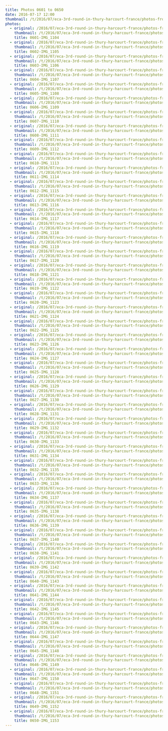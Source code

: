 ```yaml
---
title: Photos 0601 to 0650
date: 2016-07-17 12:00
thumbnail: /t/2016/07/eca-3rd-round-in-thury-harcourt-france/photos-from-sunday-17th/photos-0601-to-0650/0601-img_1104.jpg
photos:
  - original: /2016/07/eca-3rd-round-in-thury-harcourt-france/photos-from-sunday-17th/photos-0601-to-0650/0601-img_1104.jpg
    thumbnail: /t/2016/07/eca-3rd-round-in-thury-harcourt-france/photos-from-sunday-17th/photos-0601-to-0650/0601-img_1104.jpg
    title: 0601-IMG_1104
  - original: /2016/07/eca-3rd-round-in-thury-harcourt-france/photos-from-sunday-17th/photos-0601-to-0650/0602-img_1105.jpg
    thumbnail: /t/2016/07/eca-3rd-round-in-thury-harcourt-france/photos-from-sunday-17th/photos-0601-to-0650/0602-img_1105.jpg
    title: 0602-IMG_1105
  - original: /2016/07/eca-3rd-round-in-thury-harcourt-france/photos-from-sunday-17th/photos-0601-to-0650/0603-img_1106.jpg
    thumbnail: /t/2016/07/eca-3rd-round-in-thury-harcourt-france/photos-from-sunday-17th/photos-0601-to-0650/0603-img_1106.jpg
    title: 0603-IMG_1106
  - original: /2016/07/eca-3rd-round-in-thury-harcourt-france/photos-from-sunday-17th/photos-0601-to-0650/0604-img_1107.jpg
    thumbnail: /t/2016/07/eca-3rd-round-in-thury-harcourt-france/photos-from-sunday-17th/photos-0601-to-0650/0604-img_1107.jpg
    title: 0604-IMG_1107
  - original: /2016/07/eca-3rd-round-in-thury-harcourt-france/photos-from-sunday-17th/photos-0601-to-0650/0605-img_1108.jpg
    thumbnail: /t/2016/07/eca-3rd-round-in-thury-harcourt-france/photos-from-sunday-17th/photos-0601-to-0650/0605-img_1108.jpg
    title: 0605-IMG_1108
  - original: /2016/07/eca-3rd-round-in-thury-harcourt-france/photos-from-sunday-17th/photos-0601-to-0650/0606-img_1109.jpg
    thumbnail: /t/2016/07/eca-3rd-round-in-thury-harcourt-france/photos-from-sunday-17th/photos-0601-to-0650/0606-img_1109.jpg
    title: 0606-IMG_1109
  - original: /2016/07/eca-3rd-round-in-thury-harcourt-france/photos-from-sunday-17th/photos-0601-to-0650/0607-img_1110.jpg
    thumbnail: /t/2016/07/eca-3rd-round-in-thury-harcourt-france/photos-from-sunday-17th/photos-0601-to-0650/0607-img_1110.jpg
    title: 0607-IMG_1110
  - original: /2016/07/eca-3rd-round-in-thury-harcourt-france/photos-from-sunday-17th/photos-0601-to-0650/0608-img_1111.jpg
    thumbnail: /t/2016/07/eca-3rd-round-in-thury-harcourt-france/photos-from-sunday-17th/photos-0601-to-0650/0608-img_1111.jpg
    title: 0608-IMG_1111
  - original: /2016/07/eca-3rd-round-in-thury-harcourt-france/photos-from-sunday-17th/photos-0601-to-0650/0609-img_1112.jpg
    thumbnail: /t/2016/07/eca-3rd-round-in-thury-harcourt-france/photos-from-sunday-17th/photos-0601-to-0650/0609-img_1112.jpg
    title: 0609-IMG_1112
  - original: /2016/07/eca-3rd-round-in-thury-harcourt-france/photos-from-sunday-17th/photos-0601-to-0650/0610-img_1113.jpg
    thumbnail: /t/2016/07/eca-3rd-round-in-thury-harcourt-france/photos-from-sunday-17th/photos-0601-to-0650/0610-img_1113.jpg
    title: 0610-IMG_1113
  - original: /2016/07/eca-3rd-round-in-thury-harcourt-france/photos-from-sunday-17th/photos-0601-to-0650/0611-img_1114.jpg
    thumbnail: /t/2016/07/eca-3rd-round-in-thury-harcourt-france/photos-from-sunday-17th/photos-0601-to-0650/0611-img_1114.jpg
    title: 0611-IMG_1114
  - original: /2016/07/eca-3rd-round-in-thury-harcourt-france/photos-from-sunday-17th/photos-0601-to-0650/0612-img_1115.jpg
    thumbnail: /t/2016/07/eca-3rd-round-in-thury-harcourt-france/photos-from-sunday-17th/photos-0601-to-0650/0612-img_1115.jpg
    title: 0612-IMG_1115
  - original: /2016/07/eca-3rd-round-in-thury-harcourt-france/photos-from-sunday-17th/photos-0601-to-0650/0613-img_1116.jpg
    thumbnail: /t/2016/07/eca-3rd-round-in-thury-harcourt-france/photos-from-sunday-17th/photos-0601-to-0650/0613-img_1116.jpg
    title: 0613-IMG_1116
  - original: /2016/07/eca-3rd-round-in-thury-harcourt-france/photos-from-sunday-17th/photos-0601-to-0650/0614-img_1117.jpg
    thumbnail: /t/2016/07/eca-3rd-round-in-thury-harcourt-france/photos-from-sunday-17th/photos-0601-to-0650/0614-img_1117.jpg
    title: 0614-IMG_1117
  - original: /2016/07/eca-3rd-round-in-thury-harcourt-france/photos-from-sunday-17th/photos-0601-to-0650/0615-img_1118.jpg
    thumbnail: /t/2016/07/eca-3rd-round-in-thury-harcourt-france/photos-from-sunday-17th/photos-0601-to-0650/0615-img_1118.jpg
    title: 0615-IMG_1118
  - original: /2016/07/eca-3rd-round-in-thury-harcourt-france/photos-from-sunday-17th/photos-0601-to-0650/0616-img_1119.jpg
    thumbnail: /t/2016/07/eca-3rd-round-in-thury-harcourt-france/photos-from-sunday-17th/photos-0601-to-0650/0616-img_1119.jpg
    title: 0616-IMG_1119
  - original: /2016/07/eca-3rd-round-in-thury-harcourt-france/photos-from-sunday-17th/photos-0601-to-0650/0617-img_1120.jpg
    thumbnail: /t/2016/07/eca-3rd-round-in-thury-harcourt-france/photos-from-sunday-17th/photos-0601-to-0650/0617-img_1120.jpg
    title: 0617-IMG_1120
  - original: /2016/07/eca-3rd-round-in-thury-harcourt-france/photos-from-sunday-17th/photos-0601-to-0650/0618-img_1121.jpg
    thumbnail: /t/2016/07/eca-3rd-round-in-thury-harcourt-france/photos-from-sunday-17th/photos-0601-to-0650/0618-img_1121.jpg
    title: 0618-IMG_1121
  - original: /2016/07/eca-3rd-round-in-thury-harcourt-france/photos-from-sunday-17th/photos-0601-to-0650/0619-img_1122.jpg
    thumbnail: /t/2016/07/eca-3rd-round-in-thury-harcourt-france/photos-from-sunday-17th/photos-0601-to-0650/0619-img_1122.jpg
    title: 0619-IMG_1122
  - original: /2016/07/eca-3rd-round-in-thury-harcourt-france/photos-from-sunday-17th/photos-0601-to-0650/0620-img_1123.jpg
    thumbnail: /t/2016/07/eca-3rd-round-in-thury-harcourt-france/photos-from-sunday-17th/photos-0601-to-0650/0620-img_1123.jpg
    title: 0620-IMG_1123
  - original: /2016/07/eca-3rd-round-in-thury-harcourt-france/photos-from-sunday-17th/photos-0601-to-0650/0621-img_1124.jpg
    thumbnail: /t/2016/07/eca-3rd-round-in-thury-harcourt-france/photos-from-sunday-17th/photos-0601-to-0650/0621-img_1124.jpg
    title: 0621-IMG_1124
  - original: /2016/07/eca-3rd-round-in-thury-harcourt-france/photos-from-sunday-17th/photos-0601-to-0650/0622-img_1125.jpg
    thumbnail: /t/2016/07/eca-3rd-round-in-thury-harcourt-france/photos-from-sunday-17th/photos-0601-to-0650/0622-img_1125.jpg
    title: 0622-IMG_1125
  - original: /2016/07/eca-3rd-round-in-thury-harcourt-france/photos-from-sunday-17th/photos-0601-to-0650/0623-img_1126.jpg
    thumbnail: /t/2016/07/eca-3rd-round-in-thury-harcourt-france/photos-from-sunday-17th/photos-0601-to-0650/0623-img_1126.jpg
    title: 0623-IMG_1126
  - original: /2016/07/eca-3rd-round-in-thury-harcourt-france/photos-from-sunday-17th/photos-0601-to-0650/0624-img_1127.jpg
    thumbnail: /t/2016/07/eca-3rd-round-in-thury-harcourt-france/photos-from-sunday-17th/photos-0601-to-0650/0624-img_1127.jpg
    title: 0624-IMG_1127
  - original: /2016/07/eca-3rd-round-in-thury-harcourt-france/photos-from-sunday-17th/photos-0601-to-0650/0625-img_1128.jpg
    thumbnail: /t/2016/07/eca-3rd-round-in-thury-harcourt-france/photos-from-sunday-17th/photos-0601-to-0650/0625-img_1128.jpg
    title: 0625-IMG_1128
  - original: /2016/07/eca-3rd-round-in-thury-harcourt-france/photos-from-sunday-17th/photos-0601-to-0650/0626-img_1129.jpg
    thumbnail: /t/2016/07/eca-3rd-round-in-thury-harcourt-france/photos-from-sunday-17th/photos-0601-to-0650/0626-img_1129.jpg
    title: 0626-IMG_1129
  - original: /2016/07/eca-3rd-round-in-thury-harcourt-france/photos-from-sunday-17th/photos-0601-to-0650/0627-img_1130.jpg
    thumbnail: /t/2016/07/eca-3rd-round-in-thury-harcourt-france/photos-from-sunday-17th/photos-0601-to-0650/0627-img_1130.jpg
    title: 0627-IMG_1130
  - original: /2016/07/eca-3rd-round-in-thury-harcourt-france/photos-from-sunday-17th/photos-0601-to-0650/0628-img_1131.jpg
    thumbnail: /t/2016/07/eca-3rd-round-in-thury-harcourt-france/photos-from-sunday-17th/photos-0601-to-0650/0628-img_1131.jpg
    title: 0628-IMG_1131
  - original: /2016/07/eca-3rd-round-in-thury-harcourt-france/photos-from-sunday-17th/photos-0601-to-0650/0629-img_1132.jpg
    thumbnail: /t/2016/07/eca-3rd-round-in-thury-harcourt-france/photos-from-sunday-17th/photos-0601-to-0650/0629-img_1132.jpg
    title: 0629-IMG_1132
  - original: /2016/07/eca-3rd-round-in-thury-harcourt-france/photos-from-sunday-17th/photos-0601-to-0650/0630-img_1133.jpg
    thumbnail: /t/2016/07/eca-3rd-round-in-thury-harcourt-france/photos-from-sunday-17th/photos-0601-to-0650/0630-img_1133.jpg
    title: 0630-IMG_1133
  - original: /2016/07/eca-3rd-round-in-thury-harcourt-france/photos-from-sunday-17th/photos-0601-to-0650/0631-img_1134.jpg
    thumbnail: /t/2016/07/eca-3rd-round-in-thury-harcourt-france/photos-from-sunday-17th/photos-0601-to-0650/0631-img_1134.jpg
    title: 0631-IMG_1134
  - original: /2016/07/eca-3rd-round-in-thury-harcourt-france/photos-from-sunday-17th/photos-0601-to-0650/0632-img_1135.jpg
    thumbnail: /t/2016/07/eca-3rd-round-in-thury-harcourt-france/photos-from-sunday-17th/photos-0601-to-0650/0632-img_1135.jpg
    title: 0632-IMG_1135
  - original: /2016/07/eca-3rd-round-in-thury-harcourt-france/photos-from-sunday-17th/photos-0601-to-0650/0633-img_1136.jpg
    thumbnail: /t/2016/07/eca-3rd-round-in-thury-harcourt-france/photos-from-sunday-17th/photos-0601-to-0650/0633-img_1136.jpg
    title: 0633-IMG_1136
  - original: /2016/07/eca-3rd-round-in-thury-harcourt-france/photos-from-sunday-17th/photos-0601-to-0650/0634-img_1137.jpg
    thumbnail: /t/2016/07/eca-3rd-round-in-thury-harcourt-france/photos-from-sunday-17th/photos-0601-to-0650/0634-img_1137.jpg
    title: 0634-IMG_1137
  - original: /2016/07/eca-3rd-round-in-thury-harcourt-france/photos-from-sunday-17th/photos-0601-to-0650/0635-img_1138.jpg
    thumbnail: /t/2016/07/eca-3rd-round-in-thury-harcourt-france/photos-from-sunday-17th/photos-0601-to-0650/0635-img_1138.jpg
    title: 0635-IMG_1138
  - original: /2016/07/eca-3rd-round-in-thury-harcourt-france/photos-from-sunday-17th/photos-0601-to-0650/0636-img_1139.jpg
    thumbnail: /t/2016/07/eca-3rd-round-in-thury-harcourt-france/photos-from-sunday-17th/photos-0601-to-0650/0636-img_1139.jpg
    title: 0636-IMG_1139
  - original: /2016/07/eca-3rd-round-in-thury-harcourt-france/photos-from-sunday-17th/photos-0601-to-0650/0637-img_1140.jpg
    thumbnail: /t/2016/07/eca-3rd-round-in-thury-harcourt-france/photos-from-sunday-17th/photos-0601-to-0650/0637-img_1140.jpg
    title: 0637-IMG_1140
  - original: /2016/07/eca-3rd-round-in-thury-harcourt-france/photos-from-sunday-17th/photos-0601-to-0650/0638-img_1141.jpg
    thumbnail: /t/2016/07/eca-3rd-round-in-thury-harcourt-france/photos-from-sunday-17th/photos-0601-to-0650/0638-img_1141.jpg
    title: 0638-IMG_1141
  - original: /2016/07/eca-3rd-round-in-thury-harcourt-france/photos-from-sunday-17th/photos-0601-to-0650/0639-img_1142.jpg
    thumbnail: /t/2016/07/eca-3rd-round-in-thury-harcourt-france/photos-from-sunday-17th/photos-0601-to-0650/0639-img_1142.jpg
    title: 0639-IMG_1142
  - original: /2016/07/eca-3rd-round-in-thury-harcourt-france/photos-from-sunday-17th/photos-0601-to-0650/0640-img_1143.jpg
    thumbnail: /t/2016/07/eca-3rd-round-in-thury-harcourt-france/photos-from-sunday-17th/photos-0601-to-0650/0640-img_1143.jpg
    title: 0640-IMG_1143
  - original: /2016/07/eca-3rd-round-in-thury-harcourt-france/photos-from-sunday-17th/photos-0601-to-0650/0641-img_1144.jpg
    thumbnail: /t/2016/07/eca-3rd-round-in-thury-harcourt-france/photos-from-sunday-17th/photos-0601-to-0650/0641-img_1144.jpg
    title: 0641-IMG_1144
  - original: /2016/07/eca-3rd-round-in-thury-harcourt-france/photos-from-sunday-17th/photos-0601-to-0650/0642-img_1145.jpg
    thumbnail: /t/2016/07/eca-3rd-round-in-thury-harcourt-france/photos-from-sunday-17th/photos-0601-to-0650/0642-img_1145.jpg
    title: 0642-IMG_1145
  - original: /2016/07/eca-3rd-round-in-thury-harcourt-france/photos-from-sunday-17th/photos-0601-to-0650/0643-img_1146.jpg
    thumbnail: /t/2016/07/eca-3rd-round-in-thury-harcourt-france/photos-from-sunday-17th/photos-0601-to-0650/0643-img_1146.jpg
    title: 0643-IMG_1146
  - original: /2016/07/eca-3rd-round-in-thury-harcourt-france/photos-from-sunday-17th/photos-0601-to-0650/0644-img_1147.jpg
    thumbnail: /t/2016/07/eca-3rd-round-in-thury-harcourt-france/photos-from-sunday-17th/photos-0601-to-0650/0644-img_1147.jpg
    title: 0644-IMG_1147
  - original: /2016/07/eca-3rd-round-in-thury-harcourt-france/photos-from-sunday-17th/photos-0601-to-0650/0645-img_1148.jpg
    thumbnail: /t/2016/07/eca-3rd-round-in-thury-harcourt-france/photos-from-sunday-17th/photos-0601-to-0650/0645-img_1148.jpg
    title: 0645-IMG_1148
  - original: /2016/07/eca-3rd-round-in-thury-harcourt-france/photos-from-sunday-17th/photos-0601-to-0650/0646-img_1149.jpg
    thumbnail: /t/2016/07/eca-3rd-round-in-thury-harcourt-france/photos-from-sunday-17th/photos-0601-to-0650/0646-img_1149.jpg
    title: 0646-IMG_1149
  - original: /2016/07/eca-3rd-round-in-thury-harcourt-france/photos-from-sunday-17th/photos-0601-to-0650/0647-img_1150.jpg
    thumbnail: /t/2016/07/eca-3rd-round-in-thury-harcourt-france/photos-from-sunday-17th/photos-0601-to-0650/0647-img_1150.jpg
    title: 0647-IMG_1150
  - original: /2016/07/eca-3rd-round-in-thury-harcourt-france/photos-from-sunday-17th/photos-0601-to-0650/0648-img_1151.jpg
    thumbnail: /t/2016/07/eca-3rd-round-in-thury-harcourt-france/photos-from-sunday-17th/photos-0601-to-0650/0648-img_1151.jpg
    title: 0648-IMG_1151
  - original: /2016/07/eca-3rd-round-in-thury-harcourt-france/photos-from-sunday-17th/photos-0601-to-0650/0649-img_1152.jpg
    thumbnail: /t/2016/07/eca-3rd-round-in-thury-harcourt-france/photos-from-sunday-17th/photos-0601-to-0650/0649-img_1152.jpg
    title: 0649-IMG_1152
  - original: /2016/07/eca-3rd-round-in-thury-harcourt-france/photos-from-sunday-17th/photos-0601-to-0650/0650-img_1153.jpg
    thumbnail: /t/2016/07/eca-3rd-round-in-thury-harcourt-france/photos-from-sunday-17th/photos-0601-to-0650/0650-img_1153.jpg
    title: 0650-IMG_1153
---
```

